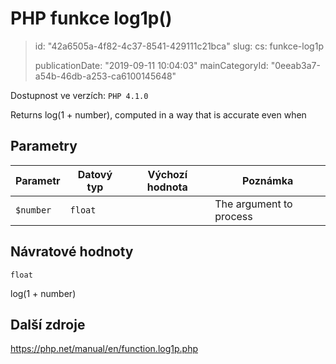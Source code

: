 PHP funkce log1p()
==================

> id: "42a6505a-4f82-4c37-8541-429111c21bca"
> slug:
> 	cs: funkce-log1p
> 
> publicationDate: "2019-09-11 10:04:03"
> mainCategoryId: "0eeab3a7-a54b-46db-a253-ca6100145648"

Dostupnost ve verzích: `PHP 4.1.0`

Returns log(1 + number), computed in a way that is accurate even when


Parametry
--------------

| Parametr | Datový typ | Výchozí hodnota | Poznámka |
|-----|-----|-----|-----|
| `$number` | `float` |  | The argument to process |


Návratové hodnoty
----------------

`float`

log(1 + number)

Další zdroje
------------

https://php.net/manual/en/function.log1p.php
